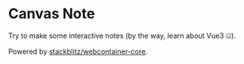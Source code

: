 # Canvas Note

Try to make some interactive notes (by the way, learn about Vue3 🤐).

Powered by [stackblitz/webcontainer-core](https://github.com/stackblitz/webcontainer-core).
